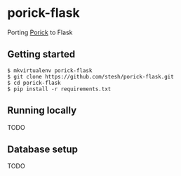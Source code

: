 # porick-flask
Porting [Porick](github.com/kopf/porick) to Flask

## Getting started
    $ mkvirtualenv porick-flask
    $ git clone https://github.com/stesh/porick-flask.git 
    $ cd porick-flask
    $ pip install -r requirements.txt

## Running locally
TODO

## Database setup
TODO
